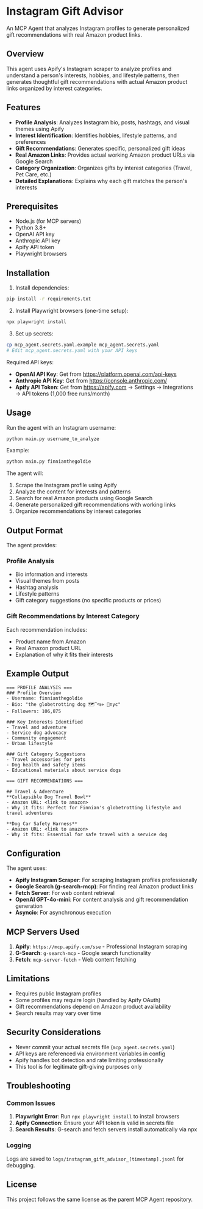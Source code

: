 # Instagram Gift Advisor

An MCP Agent that analyzes Instagram profiles to generate personalized gift recommendations with real Amazon product links.

## Overview

This agent uses Apify's Instagram scraper to analyze profiles and understand a person's interests, hobbies, and lifestyle patterns, then generates thoughtful gift recommendations with actual Amazon product links organized by interest categories.

## Features

- **Profile Analysis**: Analyzes Instagram bio, posts, hashtags, and visual themes using Apify
- **Interest Identification**: Identifies hobbies, lifestyle patterns, and preferences
- **Gift Recommendations**: Generates specific, personalized gift ideas
- **Real Amazon Links**: Provides actual working Amazon product URLs via Google Search
- **Category Organization**: Organizes gifts by interest categories (Travel, Pet Care, etc.)
- **Detailed Explanations**: Explains why each gift matches the person's interests

## Prerequisites

- Node.js (for MCP servers)
- Python 3.8+
- OpenAI API key
- Anthropic API key
- Apify API token
- Playwright browsers

## Installation

1. Install dependencies:

```bash
pip install -r requirements.txt
```

2. Install Playwright browsers (one-time setup):

```bash
npx playwright install
```

3. Set up secrets:

```bash
cp mcp_agent.secrets.yaml.example mcp_agent.secrets.yaml
# Edit mcp_agent.secrets.yaml with your API keys
```

Required API keys:

- **OpenAI API Key**: Get from https://platform.openai.com/api-keys
- **Anthropic API Key**: Get from https://console.anthropic.com/
- **Apify API Token**: Get from https://apify.com → Settings → Integrations → API tokens (1,000 free runs/month)

## Usage

Run the agent with an Instagram username:

```bash
python main.py username_to_analyze
```

Example:

```bash
python main.py finnianthegoldie
```

The agent will:

1. Scrape the Instagram profile using Apify
2. Analyze the content for interests and patterns
3. Search for real Amazon products using Google Search
4. Generate personalized gift recommendations with working links
5. Organize recommendations by interest categories

## Output Format

The agent provides:

### Profile Analysis

- Bio information and interests
- Visual themes from posts
- Hashtag analysis
- Lifestyle patterns
- Gift category suggestions (no specific products or prices)

### Gift Recommendations by Interest Category

Each recommendation includes:

- Product name from Amazon
- Real Amazon product URL
- Explanation of why it fits their interests

## Example Output

```
=== PROFILE ANALYSIS ===
### Profile Overview
- Username: finnianthegoldie
- Bio: "the globetrotting dog 🗺️⁀જ✈︎ 📍nyc"
- Followers: 106,875

### Key Interests Identified
- Travel and adventure
- Service dog advocacy
- Community engagement
- Urban lifestyle

### Gift Category Suggestions
- Travel accessories for pets
- Dog health and safety items
- Educational materials about service dogs

=== GIFT RECOMMENDATIONS ===

## Travel & Adventure
**Collapsible Dog Travel Bowl**
- Amazon URL: <link to amazon>
- Why it fits: Perfect for Finnian's globetrotting lifestyle and travel adventures

**Dog Car Safety Harness**
- Amazon URL: <link to amazon>
- Why it fits: Essential for safe travel with a service dog
```

## Configuration

The agent uses:

- **Apify Instagram Scraper**: For scraping Instagram profiles professionally
- **Google Search (g-search-mcp)**: For finding real Amazon product links
- **Fetch Server**: For web content retrieval
- **OpenAI GPT-4o-mini**: For content analysis and gift recommendation generation
- **Asyncio**: For asynchronous execution

## MCP Servers Used

1. **Apify**: `https://mcp.apify.com/sse` - Professional Instagram scraping
2. **G-Search**: `g-search-mcp` - Google search functionality
3. **Fetch**: `mcp-server-fetch` - Web content fetching

## Limitations

- Requires public Instagram profiles
- Some profiles may require login (handled by Apify OAuth)
- Gift recommendations depend on Amazon product availability
- Search results may vary over time

## Security Considerations

- Never commit your actual secrets file (`mcp_agent.secrets.yaml`)
- API keys are referenced via environment variables in config
- Apify handles bot detection and rate limiting professionally
- This tool is for legitimate gift-giving purposes only

## Troubleshooting

### Common Issues

1. **Playwright Error**: Run `npx playwright install` to install browsers
2. **Apify Connection**: Ensure your API token is valid in secrets file
3. **Search Results**: G-search and fetch servers install automatically via npx

### Logging

Logs are saved to `logs/instagram_gift_advisor_[timestamp].jsonl` for debugging.

## License

This project follows the same license as the parent MCP Agent repository.

